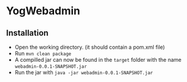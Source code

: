 # YogWebadmin
## Installation
  - Open the working directory. (it should contain a pom.xml file)
  - Run `mvn clean package`
  - A compilled jar can now be found in the `target` folder with the name `webadmin-0.0.1-SNAPSHOT.jar`
  - Run the jar with `java -jar webadmin-0.0.1-SNAPSHOT.jar`

